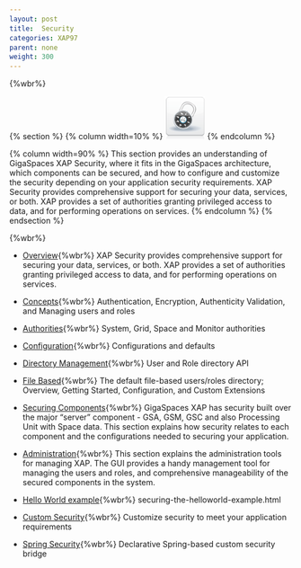 ```yaml
---
layout: post
title:  Security
categories: XAP97
parent: none
weight: 300
---
```


{%wbr%}


{% section %}
{% column  width=10% %}
![security.png](/attachment_files/subject/security.png)
{% endcolumn %}

{% column width=90% %}
This section provides an understanding of GigaSpaces XAP Security, where it fits in the GigaSpaces architecture, which components can be secured, and how to configure and customize the security depending on your application security requirements. XAP Security provides comprehensive support for securing your data, services, or both. XAP provides a set of authorities granting privileged access to data, and for performing operations on services.
{% endcolumn %}
{% endsection %}

{%wbr%}


- [Overview](./security.html){%wbr%}
XAP Security provides comprehensive support for securing your data, services, or both. XAP provides a set of authorities granting privileged access to data, and for performing operations on services.

- [Concepts](./security-concepts.html){%wbr%}
Authentication, Encryption, Authenticity Validation, and Managing users and roles

- [Authorities](./security-authorities.html){%wbr%}
System, Grid, Space and Monitor authorities

- [Configuration](./security-configurations.html){%wbr%}
Configurations and defaults

- [Directory Management](./programmatically-managing-the-security-directory.html){%wbr%}
User and Role directory API

- [File Based](./default-file-based-security-implementation.html){%wbr%}
The default file-based users/roles directory; Overview, Getting Started, Configuration, and Custom Extensions

- [Securing Components](./securing-xap-components.html){%wbr%}
GigaSpaces XAP has security built over the major “server” component - GSA, GSM, GSC and also Processing Unit with Space data. This section explains how security relates to each component and the configurations needed to securing your application.

- [Administration](./security-administration.html){%wbr%}
This section explains the administration tools for managing XAP. The GUI provides a handy management tool for managing the users and roles, and comprehensive manageability of the secured components in the system.

- [Hello World example](./securing-the-helloworld-example.html){%wbr%}
securing-the-helloworld-example.html

- [Custom Security](./custom-security.html){%wbr%}
Customize security to meet your application requirements

- [Spring Security](./spring-security-bridge.html){%wbr%}
Declarative Spring-based custom security bridge
